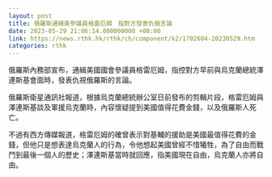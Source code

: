```yaml
---
layout: post
title: 俄羅斯通緝美參議員格雷厄姆　指對方發表仇俄言論
date: 2023-05-29 21:06:14.000000000 +08:00
link: https://news.rthk.hk/rthk/ch/component/k2/1702604-20230529.htm
categories: rthk
---
```


俄羅斯內務部宣布，通緝美國國會參議員格雷厄姆，指控對方早前與烏克蘭總統澤連斯基會面時，發表仇視俄羅斯的言論。

俄羅斯衛星通訊社報道，根據烏克蘭總統辦公室日前發布的剪輯片段，格雷厄姆與澤連斯基談及軍援烏克蘭時，內容懷疑提到美國值得花費金錢，以及俄羅斯人死亡。

不過有西方傳媒報道，格雷厄姆的確曾表示對基輔的援助是美國最值得花費的金錢，但他只是想表達烏克蘭人的行為，令他想起美國曾經不惜犧牲，為了自由而戰鬥到最後一個人的歷史；澤連斯基當時就回應，指美國現在自由，烏克蘭人亦將自由。
